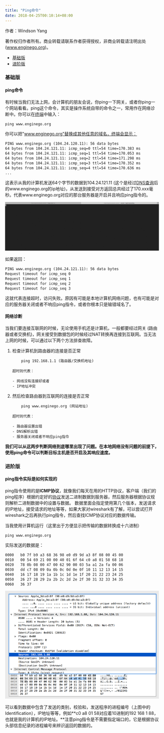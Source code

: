 ```yaml
---
title: "Ping命令"
date: 2018-04-25T00:10:14+08:00
---
```


作者：Windson Yang

著作权归作者所有。商业转载请联系作者获得授权，非商业转载请注明出处 (www.enginego.org)。

- [基础版](#基础版)
- [进阶版](#进阶版)

### 基础版

#### ping命令
有时候当我们无法上网，会计算机的朋友会说，你ping一下网关，或者你ping一个网站看看。ping这个命令，其实是操作系统自带的命令之一，常用作在网络诊断中。你可以在[终端](../终端)中输入：

    ping www.enginego.org

你可以把"www.enginego.org"替换成其他任意的域名，终端会显示：

    PING www.enginego.org (104.24.120.11): 56 data bytes
    64 bytes from 104.24.121.11: icmp_seq=0 ttl=54 time=170.383 ms
    64 bytes from 104.24.121.11: icmp_seq=1 ttl=54 time=170.053 ms
    64 bytes from 104.24.121.11: icmp_seq=2 ttl=54 time=171.298 ms
    64 bytes from 104.24.121.11: icmp_seq=3 ttl=54 time=170.352 ms
    64 bytes from 104.24.121.11: icmp_seq=4 ttl=54 time=170.636 ms
    ...

这表示从我的计算机发送64个字节的数据到104.24.121.11 (这个是经过[DNS查询](../dns查询/)后的www.enginego.org的ip地址)，从发送到接受对方返回总共经过了170.xxx毫秒。代表www.enginego.org对应的那台服务器是开启并且响应ping指令的。

![ping_gif](https://raw.githubusercontent.com/EngineGirl/enginegirl.github.io/markdown/images/ping/ping.gif)

如果返回：

    PING www.enginego.org (104.24.121.11): 56 data bytes 
    Request timeout for icmp_seq 0
    Request timeout for icmp_seq 1
    Request timeout for icmp_seq 2
    Request timeout for icmp_seq 3

这就代表连接超时，访问失败。原因有可能是本地计算机网络问题，也有可能是对应的服务器关闭或者不响应ping指令，或者你根本只是输错域名了。

#### 网络诊断
当我们要连接互联网的时候，无论使用手机还是计算机，一般都要经过网关 (路由器或者交换机)，网关接受到数据包的时候经过NAT转换再连接到互联网。当无法上网的时候，可以通过以下两个方法排查故障。

1. 检查计算机到路由器的连接是否正常 
    
           ping 192.168.1.1 (路由器/交换机地址)

       超时则代表：
       
       - 网线没有连接好或者
       - IP地址冲突

2. 然后检查路由器到互联网的连接是否正常

           ping www.enginego.org (网站地址)

       超时则代表：
            
       - 路由器设置出错
       - DNS解析出错
       - 服务器关闭或者不响应ping指令

**我们可以从这两步判断网络到底哪里出现了问题。在本地网络没有问题的前提下，使用ping命令可以判断目标主机是否开启及其响应速度。**

### 进阶版

#### ping指令实际是如何实现的

ping指令使用的是**ICMP协议**，就像我们每天在用的HTTP协议，客户端（我们的ping程序）根据约定好的[协议](../协议/)发送二进制数据到服务器，然后服务器根据协议规则解析二进制数据中的设置与数据。 数据里面会指定使用第几个版本，发送请求的IP地址，接受请求的地址等等，如果大家对wireshark有了解，可以尝试打开wireshark之后再执行ping指令，然后查找ICMP协议对应的数据传输。

当我使用计算机运行（这里出于方便显示把传输的数据转换成十六进制）

    ping www.enginego.org
  
实际发送的数据是：

    0000   b0 7f b9 a3 68 36 98 e0 d9 9d a3 8f 08 00 45 00
    0010   00 54 69 21 00 00 40 01 6f 64 c0 a8 01 58 68 18
    0020   78 0b 08 00 47 00 62 90 00 03 5a a1 2a fa 00 06
    0030   dd c7 08 09 0a 0b 0c 0d 0e 0f 10 11 12 13 14 15
    0040   16 17 18 19 1a 1b 1c 1d 1e 1f 20 21 22 23 24 25
    0050   26 27 28 29 2a 2b 2c 2d 2e 2f 30 31 32 33 34 35
    0060   36 37

![ping_wireshark](https://raw.githubusercontent.com/EngineGirl/enginegirl.github.io/markdown/images/ping/ping_wireshark.png)

可以看到数据中包含了发送的类别，校验和，发送程序的进程编号（上图中的Identification），IP地址等等，例如**c0 a8 01 58对应着10进制的192 168 1 88，也就是我的计算机的IP地址。**注意ping指令是不需要指定端口的，它是根据协议头部信息纪录的进程编号来辨识返回的数据的。

